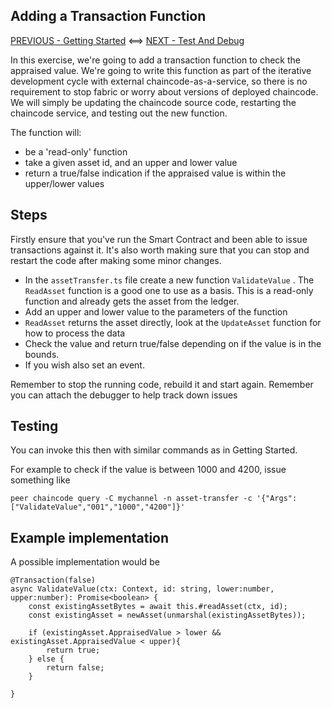 ## Adding a Transaction Function

[PREVIOUS - Getting Started](./01-Exercise-Getting-Started.md) <==>  [NEXT - Test And Debug](./03-Test-And-Debug-Reference.md)

 In this exercise, we're going to add a transaction function to check the appraised value. We're going to write this function as part of the iterative development cycle with external chaincode-as-a-service, so there is no requirement to stop fabric or worry about versions of deployed chaincode. We will simply be updating the chaincode source code, restarting the chaincode service, and testing out the new function.

The function will:

- be a 'read-only' function
- take a given asset id, and an upper and lower value
- return a true/false indication if the appraised value is within the upper/lower values

## Steps

Firstly ensure that you've run the Smart Contract and been able to issue transactions against it. It's also worth making sure that you can stop and restart the code after making some minor changes.

- In the `assetTransfer.ts` file create a new function `ValidateValue` . The `ReadAsset` function is a good one to use as a basis. This is a read-only function and already gets the asset from the ledger.
-  Add an upper and lower value to the parameters of the function
- `ReadAsset` returns the asset directly, look at the `UpdateAsset` function for how to process the data
- Check the value and return true/false depending on if the value is in the bounds.
- If you wish also set an event.

Remember to stop the running code, rebuild it and start again. Remember you can attach the debugger to help track down issues

## Testing

You can invoke this then with similar commands as in Getting Started.

For example to check if the value is between 1000 and 4200, issue something like

```
peer chaincode query -C mychannel -n asset-transfer -c '{"Args":["ValidateValue","001","1000","4200"]}'
```

## Example implementation

A possible implementation would be

```
@Transaction(false)
async ValidateValue(ctx: Context, id: string, lower:number, upper:number): Promise<boolean> {
    const existingAssetBytes = await this.#readAsset(ctx, id);
    const existingAsset = newAsset(unmarshal(existingAssetBytes));

    if (existingAsset.AppraisedValue > lower && existingAsset.AppraisedValue < upper){
        return true;
    } else {
        return false;
    }

}
```
